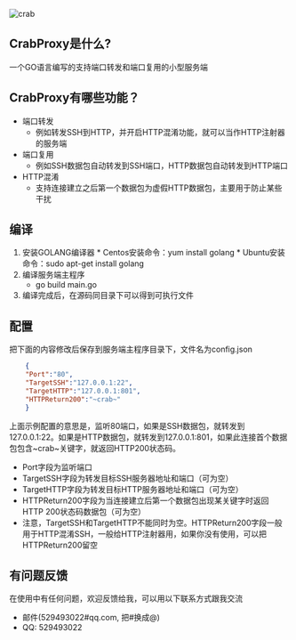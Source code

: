 ![crab](http://www.crab.pub/crabs.png)  
## CrabProxy是什么?
一个GO语言编写的支持端口转发和端口复用的小型服务端  


## CrabProxy有哪些功能？

* 端口转发
    *  例如转发SSH到HTTP，并开启HTTP混淆功能，就可以当作HTTP注射器的服务端
* 端口复用
    *  例如SSH数据包自动转发到SSH端口，HTTP数据包自动转发到HTTP端口
* HTTP混淆  
    *   支持连接建立之后第一个数据包为虚假HTTP数据包，主要用于防止某些干扰

	
## 编译

 1.  安装GOLANG编译器
    *   Centos安装命令：yum install golang
    *   Ubuntu安装命令：sudo apt-get install golang  
 2. 编译服务端主程序
    *   go build main.go
 3. 编译完成后，在源码同目录下可以得到可执行文件

 
## 配置

把下面的内容修改后保存到服务端主程序目录下，文件名为config.json
```json
    {
    "Port":"80",
    "TargetSSH":"127.0.0.1:22",
    "TargetHTTP":"127.0.0.1:801",
    "HTTPReturn200":"~crab~"
    }
```
上面示例配置的意思是，监听80端口，如果是SSH数据包，就转发到127.0.0.1:22。如果是HTTP数据包，就转发到127.0.0.1:801，如果此连接首个数据包包含~crab~关键字，就返回HTTP200状态码。

* Port字段为监听端口
* TargetSSH字段为转发目标SSH服务器地址和端口（可为空）
* TargetHTTP字段为转发目标HTTP服务器地址和端口（可为空）
* HTTPReturn200字段为当连接建立后第一个数据包出现某关键字时返回HTTP 200状态码数据包（可为空）  
* 注意，TargetSSH和TargetHTTP不能同时为空。HTTPReturn200字段一般用于HTTP混淆SSH，一般给HTTP注射器用，如果你没有使用，可以把HTTPReturn200留空  


## 有问题反馈
在使用中有任何问题，欢迎反馈给我，可以用以下联系方式跟我交流

* 邮件(529493022#qq.com, 把#换成@)
* QQ: 529493022

